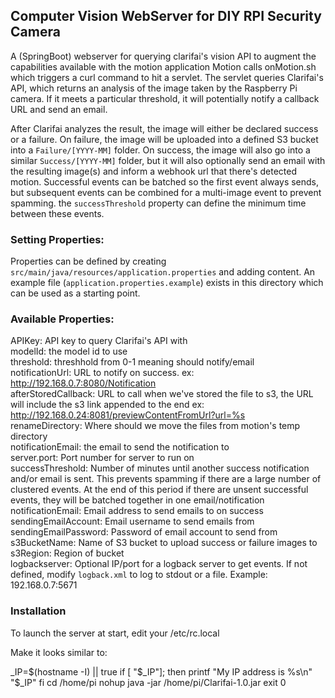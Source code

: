 ## Computer Vision WebServer for DIY RPI Security Camera

A (SpringBoot) webserver for querying clarifai's vision API to augment the capabilities available with the motion application
Motion calls onMotion.sh which triggers a curl command to hit a servlet.  The servlet queries Clarifai's API,
which returns an analysis of the image taken by the Raspberry Pi camera.  If it meets a particular threshold,
it will potentially notify a callback URL and send an email.

After Clarifai analyzes the result, the image will either be declared success or a failure. On failure, the image will
be uploaded into a defined S3 bucket into a `Failure/[YYYY-MM]` folder.  On success, the image will also go into a similar
`Success/[YYYY-MM]` folder, but it will also optionally send an email with the resulting image(s) and inform a webhook
url that there's detected motion.  Successful events can be batched so the first event always sends, but subsequent
events can be combined for a multi-image event to prevent spamming.  the `successThreshold` property can define the minimum
time between these events.

### Setting Properties:

Properties can be defined by creating `src/main/java/resources/application.properties` and adding content. An example
file (`application.properties.example`) exists in this directory which can be used as a starting point.<br>

### Available Properties:

APIKey: API key to query Clarifai's API with<br>
modelId: the model id to use<br>
threshold: threshhold from 0-1 meaning should notify/email<br>
notificationUrl: URL to notify on success.  ex: http://192.168.0.7:8080/Notification <br>
afterStoredCallback: URL to call when we've stored the file to s3, the URL will include the s3 link appended to the end
ex: http://192.168.0.24:8081/previewContentFromUrl?url=%s <br>
renameDirectory: Where should we move the files from motion's temp directory<br>
notificationEmail: the email to send the notification to<br>
server.port: Port number for server to run on<br>
successThreshold: Number of minutes until another success notification and/or email is sent.  This prevents spamming
if there are a large number of clustered events.  At the end of this period if there are unsent successful events,
they will be batched together in one email/notification<br>
notificationEmail: Email address to send emails to on success<br>
sendingEmailAccount: Email username to send emails from<br>
sendingEmailPassword: Password of email account to send from<br>
s3BucketName: Name of S3 bucket to upload success or failure images to<br>
s3Region: Region of bucket<br>
logbackserver: Optional IP/port for a logback server to get events. If not defined, modify `logback.xml` to log to
stdout or a file. Example: 192.168.0.7:5671<br>

### Installation

To launch the server at start, edit your /etc/rc.local

Make it looks similar to:

_IP=$(hostname -I) || true
if [ "$_IP"]; then
printf "My IP address is %s\n" "$_IP"
fi
cd /home/pi
nohup java -jar /home/pi/Clarifai-1.0.jar
exit 0
